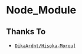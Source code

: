 # Node_Module
## Thanks To
* [`DikaArdnt/Hisoka-Morou]`](https://github.com/DikaArdnt/Hisoka-Morou)
